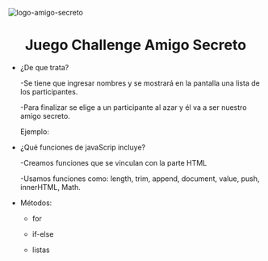 ![logo-amigo-secreto](https://github.com/user-attachments/assets/afc1a287-418c-488f-a9ab-c9cdab73c05b)

<h1 align="center"> Juego Challenge Amigo Secreto</h1>

- ¿De que trata?

  -Se tiene que ingresar nombres y se mostrará en la pantalla una lista de los participantes.
  
  -Para finalizar se elige a un participante al azar y él va a ser nuestro amigo secreto.

  Ejemplo:

  

- ¿Qué funciones de javaScrip incluye?

  -Creamos funciones que se vinculan con la parte HTML
  
  -Usamos funciones como: length, trim, append, document, value, push, innerHTML, Math.

- Métodos:

  - for

  - if-else

  - listas
